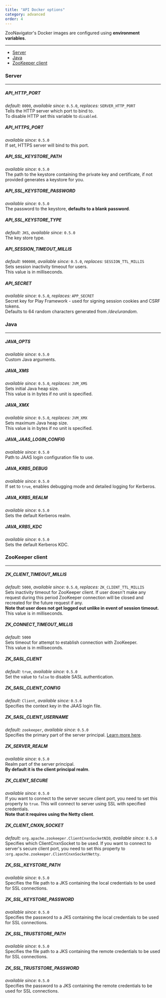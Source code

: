 ```yaml
---
title: "API Docker options"
category: advanced
order: 4
---
```


ZooNavigator's Docker images are configured using **environment variables**.  

---

* [Server](#server)
* [Java](#java)
* [ZooKeeper client](#zookeeper-client)


### Server

---

##### API_HTTP_PORT
*default:* ``8000``,
*available since:* ``0.5.0``,
*replaces:* ``SERVER_HTTP_PORT``  
Tells the HTTP server which port to bind to.  
To disable HTTP set this variable to ``disabled``.


##### API_HTTPS_PORT
*available since:* ``0.5.0``  
If set, HTTPS server will bind to this port.


##### API_SSL_KEYSTORE_PATH
*available since:* ``0.5.0``  
The path to the keystore containing the private key and certificate, if not provided generates a keystore for you.


##### API_SSL_KEYSTORE_PASSWORD
*available since:* ``0.5.0``  
The password to the keystore, **defaults to a blank password**.


##### API_SSL_KEYSTORE_TYPE
*default:* ``JKS``,
*available since:* ``0.5.0``  
The key store type.


##### API_SESSION_TIMEOUT_MILLIS
*default:* ``900000``,
*available since:* ``0.5.0``,
*replaces:* ``SESSION_TTL_MILLIS``  
Sets session inactivity timeout for users.  
This value is in milliseconds.


##### API_SECRET
*available since:* ``0.5.0``,
*replaces:* ``APP_SECRET``  
Secret key for Play Framework - used for signing session cookies and CSRF tokens.  
Defaults to 64 random characters generated from */dev/urandom*.


### Java

---

##### JAVA_OPTS
*available since:* ``0.5.0``  
Custom Java arguments.


##### JAVA_XMS
*available since:* ``0.5.0``,
*replaces:* ``JVM_XMS``  
Sets initial Java heap size.  
This value is in bytes if no unit is specified.


##### JAVA_XMX
*available since:* ``0.5.0``,
*replaces:* ``JVM_XMX``  
Sets maximum Java heap size.  
This value is in bytes if no unit is specified.


##### JAVA_JAAS_LOGIN_CONFIG
*available since:* ``0.5.0``  
Path to JAAS login configuration file to use.


##### JAVA_KRB5_DEBUG
*available since:* ``0.5.0``  
If set to ``true``, enables debugging mode and detailed logging for Kerberos.


##### JAVA_KRB5_REALM
*available since:* ``0.5.0``  
Sets the default Kerberos realm.


##### JAVA_KRB5_KDC
*available since:* ``0.5.0``  
Sets the default Kerberos KDC.


### ZooKeeper client

---


##### ZK_CLIENT_TIMEOUT_MILLIS
*default:* ``5000``,
*available since:* ``0.5.0``,
*replaces:* ``ZK_CLIENT_TTL_MILLIS``  
Sets inactivity timeout for ZooKeeper client. If user doesn't make any request during this period ZooKeeper connection will be closed and recreated for the future request if any.  
**Note that user does not get logged out unlike in event of session timeout.**  
This value is in milliseconds.


##### ZK_CONNECT_TIMEOUT_MILLIS
*default:* ``5000``  
Sets timeout for attempt to establish connection with ZooKeeper.  
This value is in milliseconds.


##### ZK_SASL_CLIENT
*default:* ``true``,
*available since:* ``0.5.0``  
Set the value to ``false`` to disable SASL authentication.


##### ZK_SASL_CLIENT_CONFIG
*default:* ``Client``,
*available since:* ``0.5.0``  
Specifies the context key in the JAAS login file.


##### ZK_SASL_CLIENT_USERNAME
*default:* ``zookeeper``,
*available since:* ``0.5.0``  
Specifies the primary part of the server principal. [Learn more here](https://zookeeper.apache.org/doc/r3.5.2-alpha/zookeeperProgrammers.html#sc_java_client_configuration).


##### ZK_SERVER_REALM
*available since:* ``0.5.0``  
Realm part of the server principal.  
**By default it is the client principal realm**.


##### ZK_CLIENT_SECURE
*available since:* ``0.5.0``  
If you want to connect to the server secure client port, you need to set this property to ``true``.
This will connect to server using SSL with specified credentials.  
**Note that it requires using the Netty client**.


##### ZK_CLIENT_CNXN_SOCKET
*default:* ``org.apache.zookeeper.ClientCnxnSocketNIO``,
*available since:* ``0.5.0``  
Specifies which ClientCnxnSocket to be used. If you want to connect to server's secure client port, you need to set this property to :``org.apache.zookeeper.ClientCnxnSocketNetty``.


##### ZK_SSL_KEYSTORE_PATH
*available since:* ``0.5.0``  
Specifies the file path to a JKS containing the local credentials to be used for SSL connections.


##### ZK_SSL_KEYSTORE_PASSWORD
*available since:* ``0.5.0``  
Specifies the password to a JKS containing the local credentials to be used for SSL connections.


##### ZK_SSL_TRUSTSTORE_PATH
*available since:* ``0.5.0``  
Specifies the file path to a JKS containing the remote credentials to be used for SSL connections.


##### ZK_SSL_TRUSTSTORE_PASSWORD
*available since:* ``0.5.0``  
Specifies the password to a JKS containing the remote credentials to be used for SSL connections.
